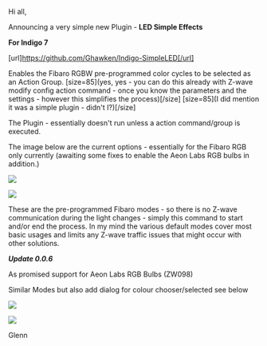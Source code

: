 Hi all,

Announcing a very simple new Plugin - 
**LED Simple Effects**

**For Indigo 7**

[url]https://github.com/Ghawken/Indigo-SimpleLED[/url]

Enables the Fibaro RGBW pre-programmed color cycles to be selected as an Action Group.
[size=85](yes, yes - you can do this already with Z-wave modify config action command - once you know the parameters and the settings -  however this simplifies the process)[/size]
[size=85](I did mention it was a simple plugin - didn't I?)[/size]

The Plugin - essentially doesn't run unless a action command/group is executed.

The image below are the current options - essentially for the Fibaro RGB only currently (awaiting some fixes to enable the Aeon Labs RGB bulbs in addition.)

![](https://s29.postimg.cc/76dc18chj/Led_Effects.png)

![](https://s24.postimg.cc/u3wdm7g9x/Led_Effects.png)


These are the pre-programmed Fibaro modes - so there is no Z-wave communication during the light changes - simply this command to start and/or end the process.   In my mind the various default modes cover most basic usages and limits any Z-wave traffic issues that might occur with other solutions.

***Update 0.0.6***

As promised support for Aeon Labs RGB Bulbs (ZW098)

Similar Modes but also add dialog for colour chooser/selected see below

![](https://s14.postimg.org/fbtwwsan5/Rainbow-_Fast.png)

![](https://s14.postimg.org/bfgl0shxt/Choose-_Colours-_Fast.png)


Glenn
